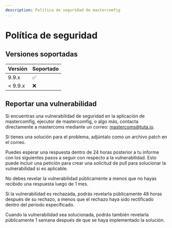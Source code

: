 ```yaml
---
description: Política de seguridad de mastercomfig
...
```


# Política de seguridad

## Versiones soportadas

| Versión   | Soportado          |
| --------- | ------------------ |
| 9.9.x     | :white_check_mark: |
| < 9.9.x   | :x:                |

## Reportar una vulnerabilidad

Si encuentras una vulnerabilidad de seguridad en la aplicación de mastercomfig, ejecutor de mastercomfig,
o algo más, contacta directamente a mastercoms mediante un correo: [mastercoms@tuta.io](mailto:mastercoms@tuta.io).

Si tienes una solución para el problema, adjúntalo como un archivo patch en el correo.

Puedes esperar una respuesta dentro de 24 horas posterior a tu informe con los siguientes pasos a seguir con respecto a la vulnerabilidad. Esto puede incluir una petición para crear una solicitud de pull para solucionar la vulnerabilidad si es aplicable.

No debes revelar la vulnerabilidad públicamente a menos que no hayas recibido una respuesta luego de 1 mes.

Si la vulnerabilidad es rechazada, podrás revelarla públicamente 48 horas después de su rechazo, a menos que el rechazo haya sido rectificado dentro del periodo específicado.

Cuando la vulnerabilidad sea solucionada, podrás también revelarla públicamente 1 semana después de que se haya implementado la solución.

